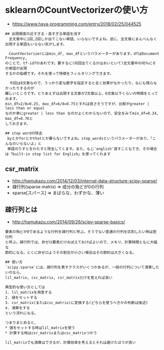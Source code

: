 
# sklearnのCountVectorizerの使い方
- https://www.haya-programming.com/entry/2018/02/25/044525

```
## 出現頻度の近すぎる・高すぎる単語を消す
　全文章中に1回,2回しか出てこない単語、いらないですよね。逆に、全文章にまんべんなく
出現する単語もいらない気がします。

　CountVectorizerにはmin_df, max_dfというパラメーターがあります。dfはDocument Frequency,
のことで、tf-idfのあれです。要するに(何回出てくるかはおいといて)全文書中の何％にその単語が出現
するかの指標です。それを使って特徴をフィルタリングできます。

  今回は8文章なので、うっかり変な数字を指定すると全く効果がなかったり、なにも残らなかったりするのが
難しいところです。とりあえずは出現する文章が2文章以上、6文章以下くらいの特徴をとってみます。
min_df=2/8=0.25, max_df=6/8=0.75とすれば良さそうですが、比較がgreater | less than or equal
なのか単にgreater | less than なのかよくわからないので、安全をみてmin_df=0.24, max_df=0.76と
しておきます。

## stop wordの除去
 byとかforとかthatとか要らないですよね。stop_wordsというパラメーターがあり、「こんなのいらないよ」と
 単語のりすとをわたすと除去してくます。また、もじ'english'渡すこともでき、その場合は「built-in stop list for English」を使ってくれます
```

## csr_matrix
- http://hamukazu.com/2014/12/03/internal-data-structure-scipy-sparse/
- 疎行列(sparse matrix) => 成分の殆どが0の行列
- sparse[スパース] => まばらな、わずかな、薄い


## 疎行列とは
- http://hamukazu.com/2014/09/26/scipy-sparse-basics/
```
要素の殆どが0であるような行列を疎行列と呼ぶ。そうでない普通の行列を区別したい時は密行列
と呼ぶ。疎行列では、非ゼロ要素だけおぼえておけばよいので、メモリ、計算時間ともに大幅な
節約になる。とくに非ゼロようその割合が小さい場合はその節約は大きくなる。

## 使い方
`scipy.sparse`には、疎行列を表すクラスがいくつかあるが、一般の行列について演算したいのなら、
lil_matrix, csc_matrix, csr_matrixだけを覚えれば良い

典型的な使い方としては
1. lil_matrixを用意する
2. 値をセットする
3. csr_matrix(またはcsc_matrix)に変換する(どちらを使うべきかの判断は後述)
4. 演算をする
という流れになる。

つまりまとめると、
* 値をセットする時はlil_matrixを使う
* 計算する時はcsr_matrixまたはcsc_matrixつかう

lil_matrixでも演算はできるが、計算効率を考えるとそれは避けたほうが良い
```


